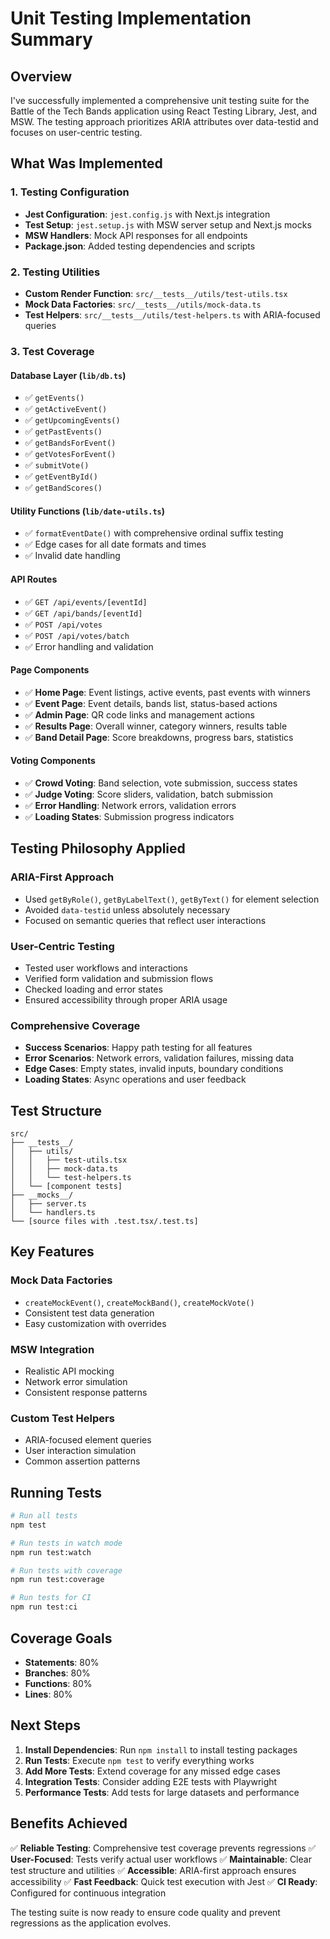# Unit Testing Implementation Summary

## Overview

I've successfully implemented a comprehensive unit testing suite for the Battle of the Tech Bands application using React Testing Library, Jest, and MSW. The testing approach prioritizes ARIA attributes over data-testid and focuses on user-centric testing.

## What Was Implemented

### 1. Testing Configuration

- **Jest Configuration**: `jest.config.js` with Next.js integration
- **Test Setup**: `jest.setup.js` with MSW server setup and Next.js mocks
- **MSW Handlers**: Mock API responses for all endpoints
- **Package.json**: Added testing dependencies and scripts

### 2. Testing Utilities

- **Custom Render Function**: `src/__tests__/utils/test-utils.tsx`
- **Mock Data Factories**: `src/__tests__/utils/mock-data.ts`
- **Test Helpers**: `src/__tests__/utils/test-helpers.ts` with ARIA-focused queries

### 3. Test Coverage

#### Database Layer (`lib/db.ts`)

- ✅ `getEvents()`
- ✅ `getActiveEvent()`
- ✅ `getUpcomingEvents()`
- ✅ `getPastEvents()`
- ✅ `getBandsForEvent()`
- ✅ `getVotesForEvent()`
- ✅ `submitVote()`
- ✅ `getEventById()`
- ✅ `getBandScores()`

#### Utility Functions (`lib/date-utils.ts`)

- ✅ `formatEventDate()` with comprehensive ordinal suffix testing
- ✅ Edge cases for all date formats and times
- ✅ Invalid date handling

#### API Routes

- ✅ `GET /api/events/[eventId]`
- ✅ `GET /api/bands/[eventId]`
- ✅ `POST /api/votes`
- ✅ `POST /api/votes/batch`
- ✅ Error handling and validation

#### Page Components

- ✅ **Home Page**: Event listings, active events, past events with winners
- ✅ **Event Page**: Event details, bands list, status-based actions
- ✅ **Admin Page**: QR code links and management actions
- ✅ **Results Page**: Overall winner, category winners, results table
- ✅ **Band Detail Page**: Score breakdowns, progress bars, statistics

#### Voting Components

- ✅ **Crowd Voting**: Band selection, vote submission, success states
- ✅ **Judge Voting**: Score sliders, validation, batch submission
- ✅ **Error Handling**: Network errors, validation errors
- ✅ **Loading States**: Submission progress indicators

## Testing Philosophy Applied

### ARIA-First Approach

- Used `getByRole()`, `getByLabelText()`, `getByText()` for element selection
- Avoided `data-testid` unless absolutely necessary
- Focused on semantic queries that reflect user interactions

### User-Centric Testing

- Tested user workflows and interactions
- Verified form validation and submission flows
- Checked loading and error states
- Ensured accessibility through proper ARIA usage

### Comprehensive Coverage

- **Success Scenarios**: Happy path testing for all features
- **Error Scenarios**: Network errors, validation failures, missing data
- **Edge Cases**: Empty states, invalid inputs, boundary conditions
- **Loading States**: Async operations and user feedback

## Test Structure

```
src/
├── __tests__/
│   ├── utils/
│   │   ├── test-utils.tsx
│   │   ├── mock-data.ts
│   │   └── test-helpers.ts
│   └── [component tests]
├── __mocks__/
│   ├── server.ts
│   └── handlers.ts
└── [source files with .test.tsx/.test.ts]
```

## Key Features

### Mock Data Factories

- `createMockEvent()`, `createMockBand()`, `createMockVote()`
- Consistent test data generation
- Easy customization with overrides

### MSW Integration

- Realistic API mocking
- Network error simulation
- Consistent response patterns

### Custom Test Helpers

- ARIA-focused element queries
- User interaction simulation
- Common assertion patterns

## Running Tests

```bash
# Run all tests
npm test

# Run tests in watch mode
npm run test:watch

# Run tests with coverage
npm run test:coverage

# Run tests for CI
npm run test:ci
```

## Coverage Goals

- **Statements**: 80%
- **Branches**: 80%
- **Functions**: 80%
- **Lines**: 80%

## Next Steps

1. **Install Dependencies**: Run `npm install` to install testing packages
2. **Run Tests**: Execute `npm test` to verify everything works
3. **Add More Tests**: Extend coverage for any missed edge cases
4. **Integration Tests**: Consider adding E2E tests with Playwright
5. **Performance Tests**: Add tests for large datasets and performance

## Benefits Achieved

✅ **Reliable Testing**: Comprehensive test coverage prevents regressions
✅ **User-Focused**: Tests verify actual user workflows
✅ **Maintainable**: Clear test structure and utilities
✅ **Accessible**: ARIA-first approach ensures accessibility
✅ **Fast Feedback**: Quick test execution with Jest
✅ **CI Ready**: Configured for continuous integration

The testing suite is now ready to ensure code quality and prevent regressions as the application evolves.















